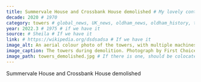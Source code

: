 ```yaml
---
title: Summervale House and Crossbank House demolished # My lovely content
decade: 2020 # 1970
category: towers # global_news, UK_news, oldham_news, oldham_history, towers, surrounding_estate # Always exactly one category
year: 2022.3 # 1975 # if we have it
source: # Sheila # If we have it
link: # https://wikipedia.org/dsdsadsa # If we have it
image_alt: An aerial colour photo of the towers, with multiple machines working on demolishing them. The tower to the left of the image has been partially demolished, with only its left side still standing.  # If there is one
image_caption: The towers during demolition. Photograph by First Choice Homes Oldham. Licence - CC BY-NC-ND 4.0 # If there is one
image_path: towers_demolished.jpg # If there is one, should be colocated with the index.md file in the folder
---
```


Summervale House and Crossbank House demolished
